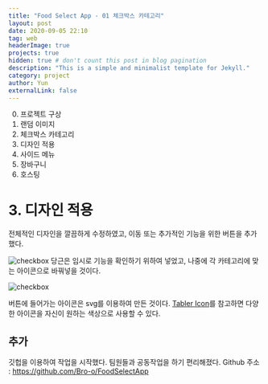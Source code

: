 ```yaml
---
title: "Food Select App - 01 체크박스 카테고리"
layout: post
date: 2020-09-05 22:10
tag: web
headerImage: true
projects: true
hidden: true # don't count this post in blog pagination
description: "This is a simple and minimalist template for Jekyll."
category: project
author: Yun
externalLink: false
---
```



 0. 프로젝트 구상
 1. 랜덤 이미지
 2. 체크박스 카테고리
 3. 디자인 적용
 4. 사이드 메뉴
 5. 장바구니
 6. 호스팅

# 3. 디자인 적용
전체적인 디자인을 깔끔하게 수정하였고, 이동 또는 추가적인 기능을 위한 버튼을 추가했다.

![checkbox](https://bro-o.github.io/assets/images/design1.png)
당근은 임시로 기능을 확인하기 위하여 넣었고, 나중에 각 카테고리에 맞는 아이콘으로 바꿔넣을 것이다.

![checkbox](https://bro-o.github.io/assets/images/design2.png)

버튼에 들어가는 아이콘은 svg를 이용하여 만든 것이다.
[Tabler Icon](https://tablericons.com/)를 참고하면 다양한 아이콘을 자신이 원하는 색상으로 사용할 수 있다.

## 추가
깃헙을 이용하여 작업을 시작했다. 팀원들과 공동작업을 하기 편리해졌다.
Github 주소 : https://github.com/Bro-o/FoodSelectApp
